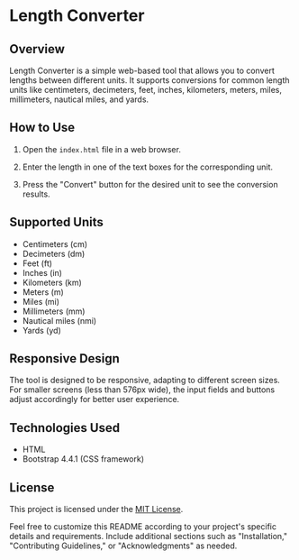 # Length Converter

## Overview

Length Converter is a simple web-based tool that allows you to convert lengths between different units. It supports conversions for common length units like centimeters, decimeters, feet, inches, kilometers, meters, miles, millimeters, nautical miles, and yards.

## How to Use

1. Open the `index.html` file in a web browser.

2. Enter the length in one of the text boxes for the corresponding unit.

3. Press the "Convert" button for the desired unit to see the conversion results.

## Supported Units

- Centimeters (cm)
- Decimeters (dm)
- Feet (ft)
- Inches (in)
- Kilometers (km)
- Meters (m)
- Miles (mi)
- Millimeters (mm)
- Nautical miles (nmi)
- Yards (yd)

## Responsive Design

The tool is designed to be responsive, adapting to different screen sizes. For smaller screens (less than 576px wide), the input fields and buttons adjust accordingly for better user experience.

## Technologies Used

- HTML
- Bootstrap 4.4.1 (CSS framework)

## License

This project is licensed under the [MIT License](LICENSE).





Feel free to customize this README according to your project's specific details and requirements. Include additional sections such as "Installation," "Contributing Guidelines," or "Acknowledgments" as needed.
